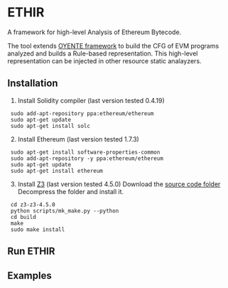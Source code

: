 ETHIR
=====


A framework for high-level Analysis of Ethereum Bytecode.

The tool extends [OYENTE framework](https://github.com/melonproject/oyente) to build the CFG of EVM programs analyzed and builds a Rule-based representation. This high-level representation can be injected in other resource static analayzers. 

## Installation
1. Install Solidity compiler (last version tested 0.4.19)
```
 sudo add-apt-repository ppa:ethereum/ethereum
 sudo apt-get update
 sudo apt-get install solc

```
2. Install Ethereum (last version tested 1.7.3)
```
 sudo apt-get install software-properties-common
 sudo add-apt-repository -y ppa:ethereum/ethereum
 sudo apt-get update
 sudo apt-get install ethereum
```
3. Install [Z3](https://github.com/Z3Prover/z3/releases) (last version tested 4.5.0)
Download the [source code folder](https://github.com/Z3Prover/z3/releases/tag/z3-4.5.0)
Decompress the folder and install it.
```
 cd z3-z3-4.5.0
 python scripts/mk_make.py --python
 cd build
 make
 sudo make install
```
## Run ETHIR

## Examples

